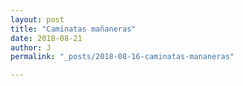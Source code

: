 ```yaml
---
layout: post
title: "Caminatas mañaneras"
date: 2018-08-21
author: J
permalink: "_posts/2018-08-16-caminatas-mananeras" 

---
```


